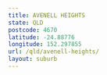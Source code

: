 ```yaml
---
title: AVENELL HEIGHTS
state: QLD
postcode: 4670
latitude: -24.88776
longitude: 152.297855
url: /qld/avenell-heights/
layout: suburb
---
```

